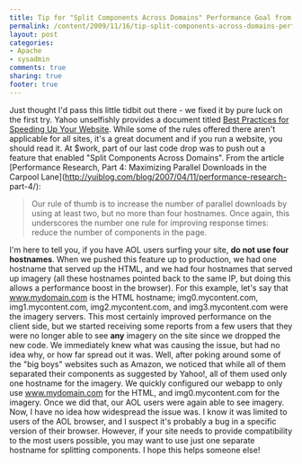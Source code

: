```yaml
---
title: Tip for "Split Components Across Domains" Performance Goal from Yahoo!
permalink: /content/2009/11/16/tip-split-components-across-domains-performance-goal-yahoo
layout: post
categories:
- Apache
- sysadmin
comments: true
sharing: true
footer: true
---
```

Just thought I'd pass this little tidbit out there - we fixed it by pure luck
on the first try. Yahoo unselfishly provides a document titled [Best Practices
for Speeding Up Your
Website](http://developer.yahoo.com/performance/rules.html). While some of the
rules offered there aren't applicable for all sites, it's a great document and
if you run a website, you should read it. At $work, part of our last code drop
was to push out a feature that enabled "Split Components Across Domains". From
the article [Performance Research, Part 4: Maximizing Parallel Downloads in
the Carpool Lane](http://yuiblog.com/blog/2007/04/11/performance-research-
part-4/):

> Our rule of thumb is to increase the number of parallel downloads by using
at least two, but no more than four hostnames. Once again, this underscores
the number one rule for improving response times: reduce the number of
components in the page.

I'm here to tell you, if you have AOL users surfing your site, **do not use
four hostnames**.  When we pushed this feature up to production, we had one
hostname that served up the HTML, and we had four hostnames that served up
imagery (all these hostnames pointed back to the same IP, but doing this
allows a performance boost in the browser). For this example, let's say that
www.mydomain.com is the HTML hostname; img0.mycontent.com, img1.mycontent.com,
img2.mycontent.com, and img3.mycontent.com were the imagery servers. This most
certainly improved performance on the client side, but we started receiving
some reports from a few users that they were no longer able to see **any**
imagery on the site since we dropped the new code. We immediately knew what
was causing the issue, but had no idea why, or how far spread out it was.
Well, after poking around some of the "big boys" websites such as Amazon, we
noticed that while all of them separated their components as suggested by
Yahoo!, all of them used only one hostname for the imagery. We quickly
configured our webapp to only use www.mydomain.com for the HTML, and
img0.mycontent.com for the imagery. Once we did that, our AOL users were again
able to see imagery. Now, I have no idea how widespread the issue was. I know
it was limited to users of the AOL browser, and I suspect it's probably a bug
in a specific version of their browser. However, if your site needs to provide
compatibility to the most users possible, you may want to use just one
separate hostname for splitting components. I hope this helps someone else!

